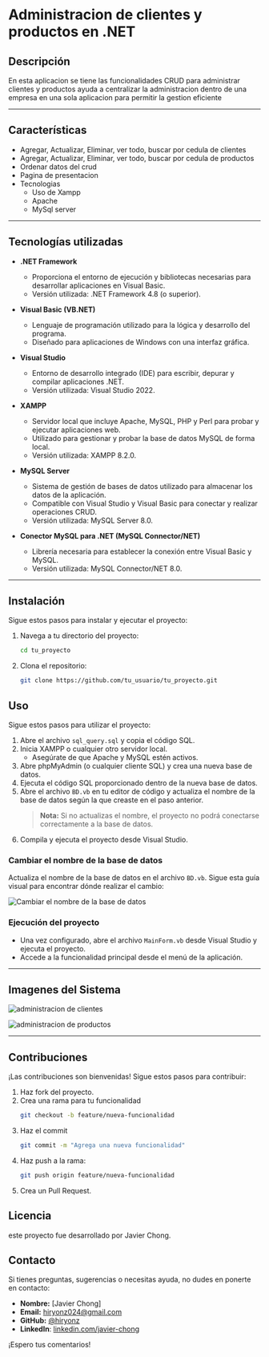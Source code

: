 # Administracion de clientes y productos en .NET

## Descripción
En esta aplicacion se tiene las funcionalidades CRUD para administrar clientes y productos
ayuda a centralizar la administracion dentro de una empresa en una sola aplicacion para permitir la gestion eficiente

---

## Características
- Agregar, Actualizar, Eliminar, ver todo, buscar por cedula de clientes
- Agregar, Actualizar, Eliminar, ver todo, buscar por cedula de productos
- Ordenar datos del crud
- Pagina de presentacion
- Tecnologias
  - Uso de Xampp
  - Apache
  - MySql server

---

## Tecnologías utilizadas

- **.NET Framework**  
  - Proporciona el entorno de ejecución y bibliotecas necesarias para desarrollar aplicaciones en Visual Basic.  
  - Versión utilizada: .NET Framework 4.8 (o superior).

- **Visual Basic (VB.NET)**  
  - Lenguaje de programación utilizado para la lógica y desarrollo del programa.  
  - Diseñado para aplicaciones de Windows con una interfaz gráfica.

- **Visual Studio**  
  - Entorno de desarrollo integrado (IDE) para escribir, depurar y compilar aplicaciones .NET.  
  - Versión utilizada: Visual Studio 2022.

- **XAMPP**  
  - Servidor local que incluye Apache, MySQL, PHP y Perl para probar y ejecutar aplicaciones web.  
  - Utilizado para gestionar y probar la base de datos MySQL de forma local.  
  - Versión utilizada: XAMPP 8.2.0.

- **MySQL Server**  
  - Sistema de gestión de bases de datos utilizado para almacenar los datos de la aplicación.  
  - Compatible con Visual Studio y Visual Basic para conectar y realizar operaciones CRUD.  
  - Versión utilizada: MySQL Server 8.0.

- **Conector MySQL para .NET (MySQL Connector/NET)**  
  - Librería necesaria para establecer la conexión entre Visual Basic y MySQL.  
  - Versión utilizada: MySQL Connector/NET 8.0.

---


## Instalación

Sigue estos pasos para instalar y ejecutar el proyecto:
1. Navega a tu directorio del proyecto:
   ```bash
   cd tu_proyecto

2. Clona el repositorio:
   ```bash
   git clone https://github.com/tu_usuario/tu_proyecto.git


## Uso

Sigue estos pasos para utilizar el proyecto:

1. Abre el archivo `sql_query.sql` y copia el código SQL.
2. Inicia XAMPP o cualquier otro servidor local.
   - Asegúrate de que Apache y MySQL estén activos.
3. Abre phpMyAdmin (o cualquier cliente SQL) y crea una nueva base de datos.
4. Ejecuta el código SQL proporcionado dentro de la nueva base de datos.
5. Abre el archivo `BD.vb` en tu editor de código y actualiza el nombre de la base de datos según la que creaste en el paso anterior.
   > **Nota:** Si no actualizas el nombre, el proyecto no podrá conectarse correctamente a la base de datos.
6. Compila y ejecuta el proyecto desde Visual Studio.

### Cambiar el nombre de la base de datos

Actualiza el nombre de la base de datos en el archivo `BD.vb`. Sigue esta guía visual para encontrar dónde realizar el cambio:

![Cambiar el nombre de la base de datos](https://github.com/hiryonz/administracion_productos-.NET/blob/4d15324ea390786069faabfafae1fa9e170da873/img_readme/changeDatabaName.png)

### Ejecución del proyecto

- Una vez configurado, abre el archivo `MainForm.vb` desde Visual Studio y ejecuta el proyecto.  
- Accede a la funcionalidad principal desde el menú de la aplicación.


---


## Imagenes del Sistema
![administracion de clientes](https://github.com/hiryonz/administracion_productos-.NET/blob/4d15324ea390786069faabfafae1fa9e170da873/img_readme/clientes.png)

![administracion de productos](https://github.com/hiryonz/administracion_productos-.NET/blob/4d15324ea390786069faabfafae1fa9e170da873/img_readme/productos.png)

---

## Contribuciones
¡Las contribuciones son bienvenidas! Sigue estos pasos para contribuir:

1. Haz fork del proyecto.
2. Crea una rama para tu funcionalidad
   ``` bash
   git checkout -b feature/nueva-funcionalidad
3. Haz el commit
   ``` bash
   git commit -m "Agrega una nueva funcionalidad"
4. Haz push a la rama:
   ``` bash
   git push origin feature/nueva-funcionalidad
5. Crea un Pull Request.



## Licencia
este proyecto fue desarrollado por Javier Chong.


## Contacto

Si tienes preguntas, sugerencias o necesitas ayuda, no dudes en ponerte en contacto:

- **Nombre:** [Javier Chong]
- **Email:** [hiryonz024@gmail.com](mailto:hiryonz024@gmail.com)
- **GitHub:** [@hiryonz](https://github.com/hiryonz)
- **LinkedIn**: [linkedin.com/javier-chong](https://www.linkedin.com/in/javier-chong-98a73b277/)

¡Espero tus comentarios!



